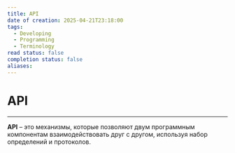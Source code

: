 ```yaml
---
title: API
date of creation: 2025-04-21T23:18:00
tags:
  - Developing
  - Programming
  - Terminology
read status: false
completion status: false
aliases:
---
```

# API
---

__API__ – это механизмы, которые позволяют двум программным компонентам взаимодействовать друг с другом, используя набор определений и протоколов.
